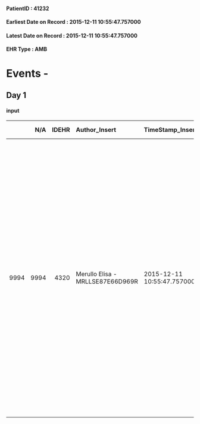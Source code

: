 
#### PatientID : 41232
#### Earliest Date on Record : 2015-12-11 10:55:47.757000
#### Latest Date on Record : 2015-12-11 10:55:47.757000
#### EHR Type : AMB

# Events - 

## Day 1

#### input
|      |    N/A |   IDEHR | Author_Insert                    | TimeStamp_Insert           | EHRType   |   PatientID |   IDDigitalSignDocument | persone_vicine   |   Unnamed: 0_x.1 |   IDANAMNESI_SOCIALE | Patient   | FamigliaAltro   | Paziente_T   | FamigliaAltro_T   |   Non_Rilevabile_x.1 | Note_Non_Rilevabile_x.1   | opt_Problemi   | Note_I                                                                                                                                                                          | ds_note_timori                                                                                                                                                                                               | chk_contr_sintomi   | chk_competenza                                 | opt_paziente_a   | opt_famiglia_a   | opt_adeguatezza   | ds_note_ad                                                                                                                                            | opt_paziente_solo   | ds_note_con                                                                                                                                                                                                                                                                                                                                                                                                     | opt_presente_assente   | Presenza_minori   | Caregiver_principale       | opt_capacita         | ds_familiari_coinv   | opt_necessario   | opt_presente   | opt_risorse_ec   | opt_paziente_psi   | opt_Ins_vol   | ds_note_prio                                                                                                                                                                                                             | opt_paziente_ad   | opt_caregiver_ad   | opt_esenzione   | opt_inv_civile   | Needs               | Domestic partnership   | Fragility                    | opt_disponibilita_f   | opt_indennita_acc   | opt_legge   | opt_famiglia_psi   | opt_disponibilit_paz   |
|-----:|-------:|--------:|:---------------------------------|:---------------------------|:----------|------------:|------------------------:|:-----------------|-----------------:|---------------------:|:----------|:----------------|:-------------|:------------------|---------------------:|:--------------------------|:---------------|:--------------------------------------------------------------------------------------------------------------------------------------------------------------------------------|:-------------------------------------------------------------------------------------------------------------------------------------------------------------------------------------------------------------|:--------------------|:-----------------------------------------------|:-----------------|:-----------------|:------------------|:------------------------------------------------------------------------------------------------------------------------------------------------------|:--------------------|:----------------------------------------------------------------------------------------------------------------------------------------------------------------------------------------------------------------------------------------------------------------------------------------------------------------------------------------------------------------------------------------------------------------|:-----------------------|:------------------|:---------------------------|:---------------------|:---------------------|:-----------------|:---------------|:-----------------|:-------------------|:--------------|:-------------------------------------------------------------------------------------------------------------------------------------------------------------------------------------------------------------------------|:------------------|:-------------------|:----------------|:-----------------|:--------------------|:-----------------------|:-----------------------------|:----------------------|:--------------------|:------------|:-------------------|:-----------------------|
| 9994 |   9994 |    4320 | Merullo Elisa - MRLLSE87E66D969R | 2015-12-11 10:55:47.757000 | AMB       |       41232 |                  211065 | N/A              |             2049 |                 1387 | No#0      | Si#1            | No#0         | Si#1              |                    0 | NR                        | Si#1           | La pz non √® stata informata della diagnosi (le √® stato detto che ha infezione). Al coniuge non √® stato detto nulla. Gli unici informati sono la figlia della pz e il genero. | La figlia √® apparsa molto provata dalla situazione di conflitto dei due genitori ed √® molto dispiaciuta che la mamma venga aggredita verbalmente. La stessa pz chiede di essere portata via dal domicilio. | controllo sintomi#0 | competenza/capacit√† assistenziale caregiver#0 | Indefinite#2     | Congruenti#1     | No#0              | Il coniuge non √® in grado di gestire la situazione clinica, inoltre spesso la figlia non riesce ad entrare in casa a causa dell'ostilit√† del padre. | No#0                | La pz vive con il coniuge di 95 anni, che viene descritto come uomo caratteriale e poco collaborante e compliante. Presente un'unica figlia, sig.ra Susanna, che vive nelle zone di Porta Romana, sposata con figli e nipoti da accudire. In difficolt√† in questa situazione a causa del padre che spesso non la fa entrare in casa. La figlia si sente in colpa in quanto la pz chiede di essere portata via. | Ostacolante#2          | No#0              | coniuge, poco collaborante | Non incrementabile#2 | daughter and son-in  | Si#1             | No#0           | Adeguate#1       | No#0               | No#0          | Il bisogno espresso √® a livello assistenziale. La pz non viene adeguatamente curata e assistita. La figlia non ha possibilit√† di aiutare la pz a causa del pap√† che in questo momento √® emotivamente in difficolt√†. | Totale#2          | Problematica#0     | No#0            | No#0             | Clinici#0;Sociali#1 | Coniuge/Convivente#0   | sovraccarico assistenziale#4 | Da verificare#2       | No#0                | No#0        | No#0               | Si#1                   |


